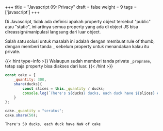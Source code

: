 +++
title = "Javascript 09: Privacy"
draft = false
weight = 9
tags = ['javascript']
+++

Di Javascript, tidak ada definisi apakah property object tersebut "public" atau "static", ini artinya semua property yang ada di object JS bisa direassign/manipulasi langsung dari luar object.

Salah satu solusi untuk masalah ini adalah dengan membuat rule of thumb, dengan memberi tanda `_` sebelum property untuk menandakan kalau itu private.

{{< hint type=info >}}
Walaupun sudah memberi tanda private `_propname`, tetap saja property bisa diakses dari luar.
{{< /hint >}}

```javascript
const cake = {
    _quantity: 300,
    share(ducks){
        const slices = this._quantity / ducks;
        console.log(`There's ${ducks} ducks, each duck have ${slices} of cake`);
    }
};

cake._quantity = "seratus";
cake.share(50);
```
```plain
There's 50 ducks, each duck have NaN of cake
```